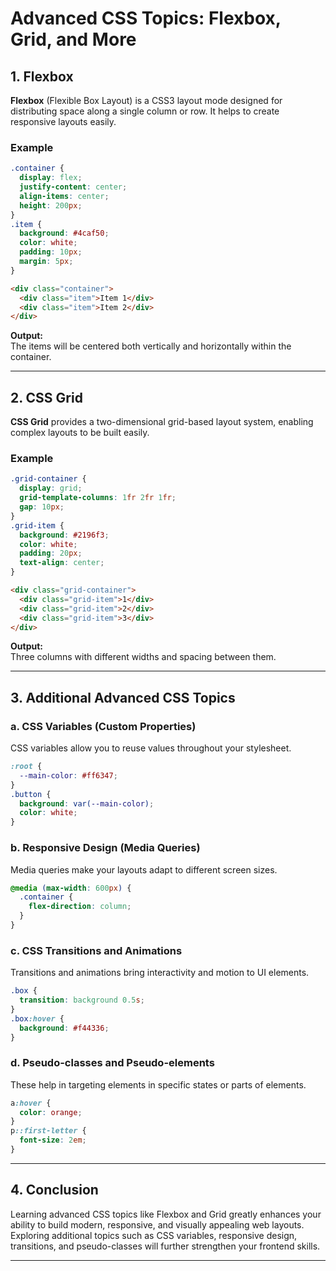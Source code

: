 # Advanced CSS Topics: Flexbox, Grid, and More

## 1. Flexbox

**Flexbox** (Flexible Box Layout) is a CSS3 layout mode designed for distributing space along a single column or row. It helps to create responsive layouts easily.

### Example

```css
.container {
  display: flex;
  justify-content: center;
  align-items: center;
  height: 200px;
}
.item {
  background: #4caf50;
  color: white;
  padding: 10px;
  margin: 5px;
}
```

```html
<div class="container">
  <div class="item">Item 1</div>
  <div class="item">Item 2</div>
</div>
```

**Output:**  
The items will be centered both vertically and horizontally within the container.

---

## 2. CSS Grid

**CSS Grid** provides a two-dimensional grid-based layout system, enabling complex layouts to be built easily.

### Example

```css
.grid-container {
  display: grid;
  grid-template-columns: 1fr 2fr 1fr;
  gap: 10px;
}
.grid-item {
  background: #2196f3;
  color: white;
  padding: 20px;
  text-align: center;
}
```

```html
<div class="grid-container">
  <div class="grid-item">1</div>
  <div class="grid-item">2</div>
  <div class="grid-item">3</div>
</div>
```

**Output:**  
Three columns with different widths and spacing between them.

---

## 3. Additional Advanced CSS Topics

### a. CSS Variables (Custom Properties)

CSS variables allow you to reuse values throughout your stylesheet.

```css
:root {
  --main-color: #ff6347;
}
.button {
  background: var(--main-color);
  color: white;
}
```

### b. Responsive Design (Media Queries)

Media queries make your layouts adapt to different screen sizes.

```css
@media (max-width: 600px) {
  .container {
    flex-direction: column;
  }
}
```

### c. CSS Transitions and Animations

Transitions and animations bring interactivity and motion to UI elements.

```css
.box {
  transition: background 0.5s;
}
.box:hover {
  background: #f44336;
}
```

### d. Pseudo-classes and Pseudo-elements

These help in targeting elements in specific states or parts of elements.

```css
a:hover {
  color: orange;
}
p::first-letter {
  font-size: 2em;
}
```

---

## 4. Conclusion

Learning advanced CSS topics like Flexbox and Grid greatly enhances your ability to build modern, responsive, and visually appealing web layouts. Exploring additional topics such as CSS variables, responsive design, transitions, and pseudo-classes will further strengthen your frontend skills.

---
